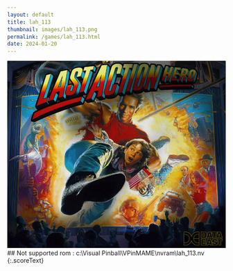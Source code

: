 ```yaml
---
layout: default
title: lah_113
thumbnail: images/lah_113.png
permalink: /games/lah_113.html
date: 2024-01-20
---
```


<img src="../images/lah_113.png" class="gameThumbnail img-fluid mx-auto align-middle">
## Not supported rom : c:\Visual Pinball\VPinMAME\nvram\lah_113.nv
{:.scoreText}

